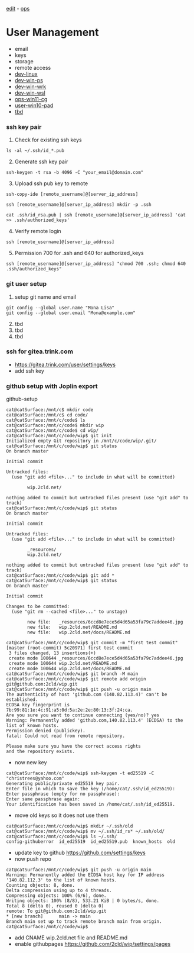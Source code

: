 [edit](https://github.com/2cld/netstack/edit/master/docs/ops/users/README.md) - [ops](../)

# User Management

- email
- keys
- storage
- remote access
- [dev-linux](./dev-linux)
- [dev-win-ps](./dev-win-ps)
- [dev-win-wrk](./dev-win-wrk)
- [dev-win-wsl](./dev-win-wsl)
- [ops-win11-cg](./ops-win11-cg)
- [user-win10-pad](./user-win10-pad)
- [tbd](./)


### ssh key pair
1. Check for existing ssh keys
```
ls -al ~/.ssh/id_*.pub
```
2. Generate ssh key pair
```
ssh-keygen -t rsa -b 4096 -C "your_email@domain.com"
```
3. Upload ssh pub key to remote
```
ssh-copy-ide [remote_username]@[server_ip_address]
```
```
ssh [remote_username]@[server_ip_address] mkdir -p .ssh
```
```
cat .ssh/id_rsa.pub | ssh [remote_username]@[server_ip_address] 'cat >> .ssh/authorized_keys'
```
4. Verify remote login
```
ssh [remote_username]@[server_ip_address]
```
5. Permission 700 for .ssh and 640 for authorized_keys
```
ssh [remote_username]@[server_ip_address] "chmod 700 .ssh; chmod 640 .ssh/authorized_keys"
```

### git user setup
1. setup git name and email
```
git config --global user.name "Mona Lisa"
git config --global user.email "Mona@example.com"
```
2. tbd
3. tbd
4. tbd

### ssh for gitea.trink.com
- https://gitea.trink.com/user/settings/keys
- add ssh key

### github setup with Joplin export
github-setup

```
cat@catSurface:/mnt/c$ mkdir code
cat@catSurface:/mnt/c$ cd code/
cat@catSurface:/mnt/c/code$ ls
cat@catSurface:/mnt/c/code$ mkdir wip
cat@catSurface:/mnt/c/code$ cd wip/
cat@catSurface:/mnt/c/code/wip$ git init
Initialized empty Git repository in /mnt/c/code/wip/.git/
cat@catSurface:/mnt/c/code/wip$ git status
On branch master

Initial commit

Untracked files:
  (use "git add <file>..." to include in what will be committed)

        wip.2cld.net/

nothing added to commit but untracked files present (use "git add" to track)
cat@catSurface:/mnt/c/code/wip$ git status
On branch master

Initial commit

Untracked files:
  (use "git add <file>..." to include in what will be committed)

        _resources/
        wip.2cld.net/

nothing added to commit but untracked files present (use "git add" to track)
cat@catSurface:/mnt/c/code/wip$ git add *
cat@catSurface:/mnt/c/code/wip$ git status
On branch master

Initial commit

Changes to be committed:
  (use "git rm --cached <file>..." to unstage)

        new file:   _resources/6ccd8e7ece5d4d65a53fa79c7addee46.jpg
        new file:   wip.2cld.net/README.md
        new file:   wip.2cld.net/docs/README.md

cat@catSurface:/mnt/c/code/wip$ git commit -m "first test commit"
[master (root-commit) 5c20971] first test commit
 3 files changed, 13 insertions(+)
 create mode 100644 _resources/6ccd8e7ece5d4d65a53fa79c7addee46.jpg
 create mode 100644 wip.2cld.net/README.md
 create mode 100644 wip.2cld.net/docs/README.md
cat@catSurface:/mnt/c/code/wip$ git branch -M main
cat@catSurface:/mnt/c/code/wip$ git remote add origin git@github.com:2cld/wip.git
cat@catSurface:/mnt/c/code/wip$ git push -u origin main
The authenticity of host 'github.com (140.82.113.4)' can't be established.
ECDSA key fingerprint is 7b:99:81:1e:4c:91:a5:0d:5a:2e:2e:80:13:3f:24:ca.
Are you sure you want to continue connecting (yes/no)? yes
Warning: Permanently added 'github.com,140.82.113.4' (ECDSA) to the list of known hosts.
Permission denied (publickey).
fatal: Could not read from remote repository.

Please make sure you have the correct access rights
and the repository exists.
```

- now new key

```
cat@catSurface:/mnt/c/code/wip$ ssh-keygen -t ed25519 -C "christrees@yahoo.com"
Generating public/private ed25519 key pair.
Enter file in which to save the key (/home/cat/.ssh/id_ed25519):
Enter passphrase (empty for no passphrase):
Enter same passphrase again:
Your identification has been saved in /home/cat/.ssh/id_ed25519.
```

- move old keys so it does not use them
```
cat@catSurface:/mnt/c/code/wip$ mkdir ~/.ssh/old
cat@catSurface:/mnt/c/code/wip$ mv ~/.ssh/id_rs* ~/.ssh/old/
cat@catSurface:/mnt/c/code/wip$ ls ~/.ssh/
config-githuberror  id_ed25519  id_ed25519.pub  known_hosts  old
```
 
 - update key to github https://github.com/settings/keys
 - now push repo
 ```
 cat@catSurface:/mnt/c/code/wip$ git push -u origin main
Warning: Permanently added the ECDSA host key for IP address '140.82.112.3' to the list of known hosts.
Counting objects: 8, done.
Delta compression using up to 4 threads.
Compressing objects: 100% (6/6), done.
Writing objects: 100% (8/8), 533.21 KiB | 0 bytes/s, done.
Total 8 (delta 0), reused 0 (delta 0)
remote: To git@github.com:2cld/wip.git
 * [new branch]      main -> main
Branch main set up to track remote branch main from origin.
cat@catSurface:/mnt/c/code/wip$
```

- add CNAME wip.2cld.net file and README.md
- enable githubpages https://github.com/2cld/wip/settings/pages
